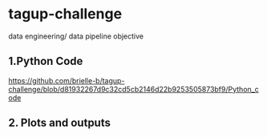 # tagup-challenge
data engineering/ data pipeline objective
 ## 1.Python Code
 https://github.com/brielle-b/tagup-challenge/blob/d81932267d9c32cd5cb2146d22b9253505873bf9/Python_code
## 2. Plots and outputs
